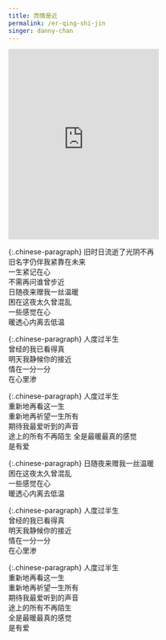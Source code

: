 ```yaml
---
title: 而情是近
permalink: /er-qing-shi-jin
singer: danny-chan
---
```


<iframe src="https://open.spotify.com/embed/track/3rWIb8sPGf0p1eamgFJKef" width="300" height="380" frameborder="0" allowtransparency="true" allow="encrypted-media"></iframe>

{:.chinese-paragraph}
旧时日流逝了光阴不再  
旧名字仍伴我紧靠在未来  
一生紧记在心  
不需再问谁曾步近  
日随夜来赠我一丝温暖  
困在这夜太久曾混乱  
一些感觉在心  
暖透心内离去低温

{:.chinese-paragraph}
人度过半生  
曾经的我已看得真  
明天我静候你的接近  
情在一分一分  
在心里渗

{:.chinese-paragraph}
人度过半生  
重新地再看这一生  
重新地再祈望一生所有  
期待我最爱听到的声音  
途上的所有不再陌生
全是最暖最真的感觉  
是有爱

{:.chinese-paragraph}
日随夜来赠我一丝温暖  
困在这夜太久曾混乱  
一些感觉在心  
暖透心内离去低温

{:.chinese-paragraph}
人度过半生  
曾经的我已看得真  
明天我静候你的接近  
情在一分一分  
在心里渗

{:.chinese-paragraph}
人度过半生  
重新地再看这一生  
重新地再祈望一生所有  
期待我最爱听到的声音  
途上的所有不再陌生  
全是最暖最真的感觉  
是有爱

